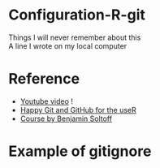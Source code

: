 # Configuration-R-git
Things I will never remember about this  
A line I wrote on my local computer



# Reference 

+ [Youtube video](https://www.youtube.com/watch?v=c14aqVC-Szo) ! 
+ [Happy Git and GitHub for the useR](https://happygitwithr.com/credential-caching.html#credential-caching)
+ [Course by Benjamin Soltoff](https://cfss.uchicago.edu/setup/git-configure/#cache-credentials-for-ssh)


# Example of gitignore
